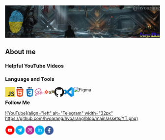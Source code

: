 [![Header](https://github.com/hvoarang/hvoarang/blob/main/assets/hero.png)](https://www.youtube.com/channel/UCSA36ZU0f8_B0U8uamFn5OQ)

## About me

### Helpful YouTube Videos

### Language and Tools

<img align="left" alt="JavaScript" width="32px" src="https://raw.githubusercontent.com/github/explore/80688e429a7d4ef2fca1e82350fe8e3517d3494d/topics/javascript/javascript.png" />
<img align="left" alt="HTML5" width="32px" src="https://raw.githubusercontent.com/github/explore/80688e429a7d4ef2fca1e82350fe8e3517d3494d/topics/html/html.png" />
<img align="left" alt="CSS3" width="32px" src="https://raw.githubusercontent.com/github/explore/80688e429a7d4ef2fca1e82350fe8e3517d3494d/topics/css/css.png" />
<img align="left" alt="Sass" width="32px" src="https://raw.githubusercontent.com/github/explore/80688e429a7d4ef2fca1e82350fe8e3517d3494d/topics/sass/sass.png" />
<img align="left" alt="Git" width="32px" src="https://raw.githubusercontent.com/github/explore/80688e429a7d4ef2fca1e82350fe8e3517d3494d/topics/git/git.png" />
<img align="left" alt="GitHub" width="32px" src="https://raw.githubusercontent.com/github/explore/78df643247d429f6cc873026c0622819ad797942/topics/github/github.png" />
<img align="left" alt="Visual Studio Code" width="32px" src="https://raw.githubusercontent.com/github/explore/80688e429a7d4ef2fca1e82350fe8e3517d3494d/topics/visual-studio-code/visual-studio-code.png" />
<img alt="Figma" width="32px" src="https://avatars.githubusercontent.com/u/5155369?s=200&v=4" />

### Follow Me

[![YouTube](align="left" alt="Telegram" width="32px" https://github.com/hvoarang/hvoarang/blob/main/assets/YT.png)](https://www.youtube.com/channel/UCSA36ZU0f8_B0U8uamFn5OQ)

<img align="left" alt="YouTube" width="32px" src="https://github.com/hvoarang/hvoarang/blob/main/assets/YT.png" href="https://www.youtube.com/channel/UCSA36ZU0f8_B0U8uamFn5OQ"/>
<img align="left" alt="Telegram" width="32px" src="https://github.com/hvoarang/hvoarang/blob/main/assets/tg.png" />
<img align="left" alt="Instagram" width="32px" src="https://github.com/hvoarang/hvoarang/blob/main/assets/inst.png" />
<img align="left" alt="LinkedIn" width="32px" src="https://github.com/hvoarang/hvoarang/blob/main/assets/in.png" />
<img align="left" alt="Facebook" width="32px" src="https://github.com/hvoarang/hvoarang/blob/main/assets/fb.png" />

